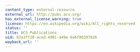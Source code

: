```yaml
---
content_type: external-resource
external_url: http://pubs.acs.org/
has_external_license_warning: true
license: https://en.wikipedia.org/wiki/All_rights_reserved
status: ''
title: ACS Publications
uid: 82a3ff20-aced-4901-a49e-6a6f86397826
wayback_url: ''
---
```


